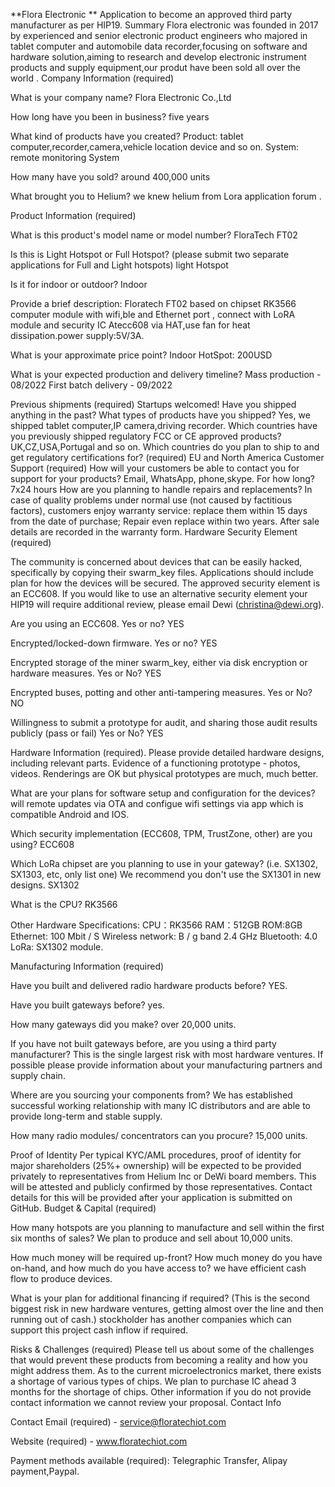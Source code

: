 **Flora Electronic **
Application to become an approved third party manufacturer as per HIP19.
Summary
Flora electronic was founded in 2017 by experienced and senior electronic product engineers who majored in tablet computer and automobile data recorder,focusing on software and hardware solution,aiming to research and develop electronic instrument products and supply equipment,our produt have been sold all over the world .
Company Information (required)

What is your company name? Flora Electronic Co.,Ltd


How long have you been in business? five years


What kind of products have you created? Product: tablet computer,recorder,camera,vehicle location device and so on. System: remote monitoring System


How many have you sold? around 400,000 units


What brought you to Helium? we knew helium from Lora application forum .

Product Information (required)

What is this product's model name or model number? FloraTech FT02


Is this is Light Hotspot or Full Hotspot? (please submit two separate applications for Full and Light hotspots) light Hotspot


Is it for indoor or outdoor? Indoor


Provide a brief description: Floratech FT02 based on chipset RK3566 computer module with wifi,ble and Ethernet port , connect with LoRA module and security IC Atecc608 via HAT,use fan for heat dissipation.power supply:5V/3A.


What is your approximate price point? Indoor HotSpot: 200USD


What is your expected production and delivery timeline? Mass production - 08/2022 First batch delivery - 09/2022

Previous shipments (required)
Startups welcomed!
Have you shipped anything in the past? What types of products have you shipped? Yes, we shipped tablet computer,IP camera,driving recorder.
Which countries have you previously shipped regulatory FCC or CE approved products? UK,CZ,USA,Portugal and so on.
Which countries do you plan to ship to and get regulatory certifications for? (required)
EU and North America
Customer Support (required)
How will your customers be able to contact you for support for your products? Email, WhatsApp, phone,skype.
For how long? 7x24 hours
How are you planning to handle repairs and replacements? In case of quality problems under normal use (not caused by factitious factors), customers enjoy warranty service: replace them within 15 days from the date of purchase; Repair even replace within two years. After sale details are recorded in the warranty form.
Hardware Security Element (required)

The community is concerned about devices that can be easily hacked, specifically by copying their swarm_key files. Applications should include plan for how the devices will be secured. The approved security element is an ECC608. If you would like to use an alternative security element your HIP19 will require additional review, please email Dewi (christina@dewi.org).


Are you using an ECC608. Yes or no? YES


Encrypted/locked-down firmware. Yes or no? YES


Encrypted storage of the miner swarm_key, either via disk encryption or hardware measures. Yes or No? YES


Encrypted buses, potting and other anti-tampering measures. Yes or No? NO


Willingness to submit a prototype for audit, and sharing those audit results publicly (pass or fail) Yes or No? YES

Hardware Information (required). Please provide detailed hardware designs, including relevant parts.
Evidence of a functioning prototype - photos, videos. Renderings are OK but physical prototypes are much, much better.

What are your plans for software setup and configuration for the devices? will remote updates via OTA and configue wifi settings via app which is compatible Android and IOS.


Which security implementation (ECC608, TPM, TrustZone, other) are you using? ECC608


Which LoRa chipset are you planning to use in your gateway? (i.e. SX1302, SX1303, etc, only list one) We recommend you don't use the SX1301 in new designs. SX1302


What is the CPU? RK3566


Other Hardware Specifications: CPU：RK3566 RAM：512GB ROM:8GB Ethernet: 100 Mbit / S Wireless network: B / g band 2.4 GHz Bluetooth: 4.0 LoRa: SX1302 module.

Manufacturing Information (required)

Have you built and delivered radio hardware products before? YES.


Have you built gateways before? yes.


How many gateways did you make? over 20,000 units.


If you have not built gateways before, are you using a third party manufacturer? This is the single largest risk with most hardware ventures. If possible please provide information about your manufacturing partners and supply chain.


Where are you sourcing your components from? We has established successful working relationship with many IC distributors and are able to provide long-term and stable supply.


How many radio modules/ concentrators can you procure? 15,000 units.

Proof of Identity
Per typical KYC/AML procedures, proof of identity for major shareholders (25%+ ownership) will be expected to be provided privately to representatives from Helium Inc or DeWi board members. This will be attested and publicly confirmed by those representatives. Contact details for this will be provided after your application is submitted on GitHub.
Budget & Capital (required)

How many hotspots are you planning to manufacture and sell within the first six months of sales? We plan to produce and sell about 10,000 units.


How much money will be required up-front? How much money do you have on-hand, and how much do you have access to? we have efficient cash flow to produce devices.


What is your plan for additional financing if required? (This is the second biggest risk in new hardware ventures, getting almost over the line and then running out of cash.) stockholder has another companies which can support this project cash inflow if required.

Risks & Challenges (required)
Please tell us about some of the challenges that would prevent these products from becoming a reality and how you might address them. As to the current microelectronics market, there exists a shortage of various types of chips. We plan to purchase IC ahead 3 months for the shortage of chips.
Other information if you do not provide contact information we cannot review your proposal.
Contact Info

Contact Email (required) - service@floratechiot.com


Website (required) - www.floratechiot.com

Payment methods available (required):
Telegraphic Transfer, Alipay payment,Paypal.
